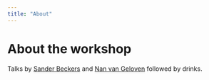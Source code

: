 ```yaml
---
title: "About"
---
```


# About the workshop

Talks by [Sander Beckers](https://sanderbeckers.github.io/website/about/) and [Nan van Geloven](https://scholar.google.nl/citations?user=pEnrhb4AAAAJ&hl=nl) followed by drinks.


<!-- Machine learning (ML) has established itself as the dominant and most successful paradigm for artificial intelligence (AI). A key strength of ML over earlier (symbolic, logic and rule-based) approaches to AI, is its ability to infer useful features or *representations* of often very high-dimensional observations in an automated, data-driven way. However, in doing so, it generally only leverages *statistical* information (e.g., correlations present in a training set) and consequently struggles at tasks such as knowledge transfer, systematic generalization, or planning, which are thought to require higher-order cognition.

Causal inference (CI), on the other hand, is concerned with going beyond the statistical level of description (“seeing”) and instead aims to reason about the effect of interventions or external manipulations to a system (“doing”) as well as about hypothetical counterfactual scenarios (“imagining”). Similar to classic approaches to AI, CI typically assumes that the causal variables of interest (i.e., an appropriate level of description of a given system) are given from the outset. However, real-world data often comprises high-dimensional, low-level observations and is thus usually not structured into such meaningful causal units. 

The emerging field of causal representation learning (CRL) aims to combine the strengths of ML and CI. Much like ML went beyond symbolic AI in not requiring that the symbols that algorithms manipulate be given a priori, in CRL low-dimensional, high-level variables *along with their causal relations* should be learned from raw, unstructured data, leading to representations that support notions such as intervention, reasoning, and planning. In this sense, CRL aligns with the general goal of modern ML to learn *meaningful* representations of data, where meaningful can also include *robust, explainable,* or *fair*.

One aim of this first workshop on CRL is to bring together researchers focusing mainly on either CI or representation learning, from both theoretical and applied perspectives. Moreover, the workshop aims at engaging the various communities interested in learning robust and transferable representations from different perspectives, in order to foster an exchange of ideas. Given that this is still a young, emerging line of research, another goal is to establish a common vocabulary and to identify useful frameworks for addressing CRL.  -->
